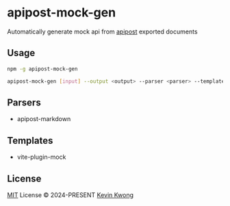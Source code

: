 # apipost-mock-gen

Automatically generate mock api from [apipost](https://www.apipost.cn/apidoc/) exported documents

## Usage

```sh
npm -g apipost-mock-gen
```

```sh
apipost-mock-gen [input] --output <output> --parser <parser> --template <template>
```

## Parsers

- apipost-markdown

## Templates

- vite-plugin-mock

## License

[MIT](./LICENSE) License © 2024-PRESENT [Kevin Kwong](https://github.com/kvoon3)

<!-- Badges -->

[npm-version-src]: https://img.shields.io/npm/v/apipost-mock-gen?style=flat&colorA=080f12&colorB=1fa669
[npm-version-href]: https://npmjs.com/package/apipost-mock-gen
[npm-downloads-src]: https://img.shields.io/npm/dm/apipost-mock-gen?style=flat&colorA=080f12&colorB=1fa669
[npm-downloads-href]: https://npmjs.com/package/apipost-mock-gen
[bundle-src]: https://img.shields.io/bundlephobia/minzip/apipost-mock-gen?style=flat&colorA=080f12&colorB=1fa669&label=minzip
[bundle-href]: https://bundlephobia.com/result?p=apipost-mock-gen
[license-src]: https://img.shields.io/github/license/kvoon3/apipost-mock-gen.svg?style=flat&colorA=080f12&colorB=1fa669
[license-href]: https://github.com/kvoon3/apipost-mock-gen/blob/main/LICENSE
[jsdocs-src]: https://img.shields.io/badge/jsdocs-reference-080f12?style=flat&colorA=080f12&colorB=1fa669
[jsdocs-href]: https://www.jsdocs.io/package/apipost-mock-gen
